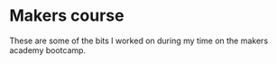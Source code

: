 # Makers course
These are some of the bits I worked on during my time on the makers academy bootcamp.
